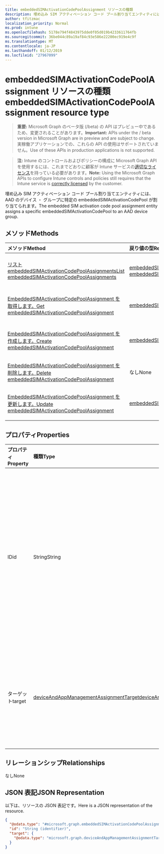 ```yaml
---
title: embeddedSIMActivationCodePoolAssignment リソースの種類
description: 埋め込み SIM アクティベーション コード プール割り当てエンティティには、AAD のデバイス ・ グループに特定の embeddedSIMActivationCodePool が割り当てられます。
author: tfitzmac
localization_priority: Normal
ms.prod: intune
ms.openlocfilehash: 5178e794f4843975dde0f05d019b4233611764fb
ms.sourcegitcommit: 36be044c89a19af84c93e586e22200ec919e4c9f
ms.translationtype: MT
ms.contentlocale: ja-JP
ms.lasthandoff: 01/12/2019
ms.locfileid: "27967099"
---
```

# <a name="embeddedsimactivationcodepoolassignment-resource-type"></a><span data-ttu-id="ce816-103">embeddedSIMActivationCodePoolAssignment リソースの種類</span><span class="sxs-lookup"><span data-stu-id="ce816-103">embeddedSIMActivationCodePoolAssignment resource type</span></span>

> <span data-ttu-id="ce816-104">**重要:** Microsoft Graph のベータ版 (/beta) の API はプレビュー中であるため、変更されることがあります。</span><span class="sxs-lookup"><span data-stu-id="ce816-104">**Important:** APIs under the / beta version in Microsoft Graph are in preview and are subject to change.</span></span> <span data-ttu-id="ce816-105">実稼働アプリケーションでの、これらの API の使用はサポートされていません。</span><span class="sxs-lookup"><span data-stu-id="ce816-105">Use of these APIs in production applications is not supported.</span></span>

> <span data-ttu-id="ce816-106">**注:** Intune のコントロールおよびポリシーの構成に Microsoft Graph API を使用するには、これまでどおりに顧客が Intune サービスの[適切なライセンス](https://go.microsoft.com/fwlink/?linkid=839381)を持っている必要があります。</span><span class="sxs-lookup"><span data-stu-id="ce816-106">**Note:** Using the Microsoft Graph APIs to configure Intune controls and policies still requires that the Intune service is [correctly licensed](https://go.microsoft.com/fwlink/?linkid=839381) by the customer.</span></span>

<span data-ttu-id="ce816-107">埋め込み SIM アクティベーション コード プール割り当てエンティティには、AAD のデバイス ・ グループに特定の embeddedSIMActivationCodePool が割り当てられます。</span><span class="sxs-lookup"><span data-stu-id="ce816-107">The embedded SIM activation code pool assignment entity assigns a specific embeddedSIMActivationCodePool to an AAD device group.</span></span>
## <a name="methods"></a><span data-ttu-id="ce816-108">メソッド</span><span class="sxs-lookup"><span data-stu-id="ce816-108">Methods</span></span>
|<span data-ttu-id="ce816-109">メソッド</span><span class="sxs-lookup"><span data-stu-id="ce816-109">Method</span></span>|<span data-ttu-id="ce816-110">戻り値の型</span><span class="sxs-lookup"><span data-stu-id="ce816-110">Return Type</span></span>|<span data-ttu-id="ce816-111">説明</span><span class="sxs-lookup"><span data-stu-id="ce816-111">Description</span></span>|
|:---|:---|:---|
|[<span data-ttu-id="ce816-112">リスト embeddedSIMActivationCodePoolAssignments</span><span class="sxs-lookup"><span data-stu-id="ce816-112">List embeddedSIMActivationCodePoolAssignments</span></span>](../api/intune-esim-embeddedsimactivationcodepoolassignment-list.md)|<span data-ttu-id="ce816-113">[embeddedSIMActivationCodePoolAssignment](../resources/intune-esim-embeddedsimactivationcodepoolassignment.md)コレクション</span><span class="sxs-lookup"><span data-stu-id="ce816-113">[embeddedSIMActivationCodePoolAssignment](../resources/intune-esim-embeddedsimactivationcodepoolassignment.md) collection</span></span>|<span data-ttu-id="ce816-114">[EmbeddedSIMActivationCodePoolAssignment](../resources/intune-esim-embeddedsimactivationcodepoolassignment.md)オブジェクトのプロパティと関係を一覧表示します。</span><span class="sxs-lookup"><span data-stu-id="ce816-114">List properties and relationships of the [embeddedSIMActivationCodePoolAssignment](../resources/intune-esim-embeddedsimactivationcodepoolassignment.md) objects.</span></span>|
|[<span data-ttu-id="ce816-115">EmbeddedSIMActivationCodePoolAssignment を取得します。</span><span class="sxs-lookup"><span data-stu-id="ce816-115">Get embeddedSIMActivationCodePoolAssignment</span></span>](../api/intune-esim-embeddedsimactivationcodepoolassignment-get.md)|[<span data-ttu-id="ce816-116">embeddedSIMActivationCodePoolAssignment</span><span class="sxs-lookup"><span data-stu-id="ce816-116">embeddedSIMActivationCodePoolAssignment</span></span>](../resources/intune-esim-embeddedsimactivationcodepoolassignment.md)|<span data-ttu-id="ce816-117">[EmbeddedSIMActivationCodePoolAssignment](../resources/intune-esim-embeddedsimactivationcodepoolassignment.md)オブジェクトのプロパティと関係を参照してください。</span><span class="sxs-lookup"><span data-stu-id="ce816-117">Read properties and relationships of the [embeddedSIMActivationCodePoolAssignment](../resources/intune-esim-embeddedsimactivationcodepoolassignment.md) object.</span></span>|
|[<span data-ttu-id="ce816-118">EmbeddedSIMActivationCodePoolAssignment を作成します。</span><span class="sxs-lookup"><span data-stu-id="ce816-118">Create embeddedSIMActivationCodePoolAssignment</span></span>](../api/intune-esim-embeddedsimactivationcodepoolassignment-create.md)|[<span data-ttu-id="ce816-119">embeddedSIMActivationCodePoolAssignment</span><span class="sxs-lookup"><span data-stu-id="ce816-119">embeddedSIMActivationCodePoolAssignment</span></span>](../resources/intune-esim-embeddedsimactivationcodepoolassignment.md)|<span data-ttu-id="ce816-120">新しい[embeddedSIMActivationCodePoolAssignment](../resources/intune-esim-embeddedsimactivationcodepoolassignment.md)オブジェクトを作成します。</span><span class="sxs-lookup"><span data-stu-id="ce816-120">Create a new [embeddedSIMActivationCodePoolAssignment](../resources/intune-esim-embeddedsimactivationcodepoolassignment.md) object.</span></span>|
|[<span data-ttu-id="ce816-121">EmbeddedSIMActivationCodePoolAssignment を削除します。</span><span class="sxs-lookup"><span data-stu-id="ce816-121">Delete embeddedSIMActivationCodePoolAssignment</span></span>](../api/intune-esim-embeddedsimactivationcodepoolassignment-delete.md)|<span data-ttu-id="ce816-122">なし</span><span class="sxs-lookup"><span data-stu-id="ce816-122">None</span></span>|<span data-ttu-id="ce816-123">の[embeddedSIMActivationCodePoolAssignment](../resources/intune-esim-embeddedsimactivationcodepoolassignment.md)を削除します。</span><span class="sxs-lookup"><span data-stu-id="ce816-123">Deletes a [embeddedSIMActivationCodePoolAssignment](../resources/intune-esim-embeddedsimactivationcodepoolassignment.md).</span></span>|
|[<span data-ttu-id="ce816-124">EmbeddedSIMActivationCodePoolAssignment を更新します。</span><span class="sxs-lookup"><span data-stu-id="ce816-124">Update embeddedSIMActivationCodePoolAssignment</span></span>](../api/intune-esim-embeddedsimactivationcodepoolassignment-update.md)|[<span data-ttu-id="ce816-125">embeddedSIMActivationCodePoolAssignment</span><span class="sxs-lookup"><span data-stu-id="ce816-125">embeddedSIMActivationCodePoolAssignment</span></span>](../resources/intune-esim-embeddedsimactivationcodepoolassignment.md)|<span data-ttu-id="ce816-126">[EmbeddedSIMActivationCodePoolAssignment](../resources/intune-esim-embeddedsimactivationcodepoolassignment.md)オブジェクトのプロパティを更新します。</span><span class="sxs-lookup"><span data-stu-id="ce816-126">Update the properties of a [embeddedSIMActivationCodePoolAssignment](../resources/intune-esim-embeddedsimactivationcodepoolassignment.md) object.</span></span>|

## <a name="properties"></a><span data-ttu-id="ce816-127">プロパティ</span><span class="sxs-lookup"><span data-stu-id="ce816-127">Properties</span></span>
|<span data-ttu-id="ce816-128">プロパティ</span><span class="sxs-lookup"><span data-stu-id="ce816-128">Property</span></span>|<span data-ttu-id="ce816-129">種類</span><span class="sxs-lookup"><span data-stu-id="ce816-129">Type</span></span>|<span data-ttu-id="ce816-130">説明</span><span class="sxs-lookup"><span data-stu-id="ce816-130">Description</span></span>|
|:---|:---|:---|
|<span data-ttu-id="ce816-131">ID</span><span class="sxs-lookup"><span data-stu-id="ce816-131">id</span></span>|<span data-ttu-id="ce816-132">String</span><span class="sxs-lookup"><span data-stu-id="ce816-132">String</span></span>|<span data-ttu-id="ce816-133">埋め込み SIM アクティベーション コードのプール割り当ての一意の識別子です。</span><span class="sxs-lookup"><span data-stu-id="ce816-133">Unique identifier for the embedded SIM activation code pool assignment.</span></span> <span data-ttu-id="ce816-134">システムでは、作成時に割り当てられた値が生成されます。</span><span class="sxs-lookup"><span data-stu-id="ce816-134">System generated value assigned when created.</span></span>|
|<span data-ttu-id="ce816-135">ターゲット</span><span class="sxs-lookup"><span data-stu-id="ce816-135">target</span></span>|[<span data-ttu-id="ce816-136">deviceAndAppManagementAssignmentTarget</span><span class="sxs-lookup"><span data-stu-id="ce816-136">deviceAndAppManagementAssignmentTarget</span></span>](../resources/intune-shared-deviceandappmanagementassignmenttarget.md)|<span data-ttu-id="ce816-137">SIM のアクティブ化コードの埋め込み、プールの対象となるグループの種類。</span><span class="sxs-lookup"><span data-stu-id="ce816-137">The type of groups targeted by the embedded SIM activation code pool.</span></span>|

## <a name="relationships"></a><span data-ttu-id="ce816-138">リレーションシップ</span><span class="sxs-lookup"><span data-stu-id="ce816-138">Relationships</span></span>
<span data-ttu-id="ce816-139">なし</span><span class="sxs-lookup"><span data-stu-id="ce816-139">None</span></span>
## <a name="json-representation"></a><span data-ttu-id="ce816-140">JSON 表記</span><span class="sxs-lookup"><span data-stu-id="ce816-140">JSON Representation</span></span>
<span data-ttu-id="ce816-141">以下は、リソースの JSON 表記です。</span><span class="sxs-lookup"><span data-stu-id="ce816-141">Here is a JSON representation of the resource.</span></span>
<!-- {
  "blockType": "resource",
  "keyProperty": "id",
  "@odata.type": "microsoft.graph.embeddedSIMActivationCodePoolAssignment"
}
-->
``` json
{
  "@odata.type": "#microsoft.graph.embeddedSIMActivationCodePoolAssignment",
  "id": "String (identifier)",
  "target": {
    "@odata.type": "microsoft.graph.deviceAndAppManagementAssignmentTarget"
  }
}
```





